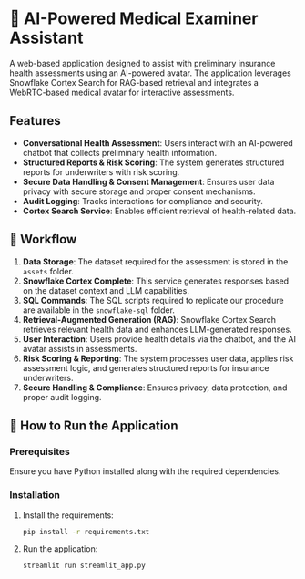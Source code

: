 # 🏥 AI-Powered Medical Examiner Assistant

A web-based application designed to assist with preliminary insurance health assessments using an AI-powered avatar. The application leverages Snowflake Cortex Search for RAG-based retrieval and integrates a WebRTC-based medical avatar for interactive assessments.

## Features

- **Conversational Health Assessment**: Users interact with an AI-powered chatbot that collects preliminary health information.
- **Structured Reports & Risk Scoring**: The system generates structured reports for underwriters with risk scoring.
- **Secure Data Handling & Consent Management**: Ensures user data privacy with secure storage and proper consent mechanisms.
- **Audit Logging**: Tracks interactions for compliance and security.
- **Cortex Search Service**: Enables efficient retrieval of health-related data.

## 🔄 Workflow

1. **Data Storage**: The dataset required for the assessment is stored in the `assets` folder.
2. **Snowflake Cortex Complete**: This service generates responses based on the dataset context and LLM capabilities.
3. **SQL Commands**: The SQL scripts required to replicate our procedure are available in the `snowflake-sql` folder.
4. **Retrieval-Augmented Generation (RAG)**: Snowflake Cortex Search retrieves relevant health data and enhances LLM-generated responses.
5. **User Interaction**: Users provide health details via the chatbot, and the AI avatar assists in assessments.
6. **Risk Scoring & Reporting**: The system processes user data, applies risk assessment logic, and generates structured reports for insurance underwriters.
7. **Secure Handling & Compliance**: Ensures privacy, data protection, and proper audit logging.

## 🚀 How to Run the Application

### Prerequisites
Ensure you have Python installed along with the required dependencies.

### Installation

1. Install the requirements:

   ```sh
   pip install -r requirements.txt
   ```

2. Run the application:

   ```sh
   streamlit run streamlit_app.py
   ```

